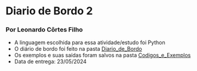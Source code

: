 # Diario de Bordo 2
### Por Leonardo Côrtes Filho
- A linguagem escolhida para essa atividade/estudo foi Python
- O diário de bordo foi feito na pasta [Diario_de_Bordo](https://github.com/LeonardoCFilho/Diario_de_bordo_2-LPP-2024.1/tree/main/Diario_de_Bordo)
- Os exemplos e suas saídas foram salvos na pasta [Codigos_e_Exemplos](https://github.com/LeonardoCFilho/Diario_de_bordo_2-LPP-2024.1/tree/main/Codigos_e_Exemplos)
- Data de entrega: 23/05/2024
